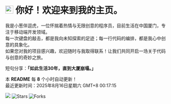 <h1>
    <img src="https://emojis.slackmojis.com/emojis/images/1660853767/60881/meow_attention.gif?1660853767" width="25"/> 
    你好！欢迎来到我的主页。
</h1>

<p>
    我是小葱伴逗虎，一位怀揣着热情与无限创意的程序员，目前生活在中国厦门，专注于移动端开发领域。<br />
    每一次键盘的敲击，都是我向未知探索的足迹；每一行代码的编排，都是我心中创意的具象化。<br />
    如果您对我的项目感兴趣，欢迎随时与我取得联系！让我们共同开启一场关于代码与创意的奇妙之旅。
</p>

<p>
    短句分享：<b>「如此生活30年，直到大厦崩塌。」</b>
</p>

<p>
    本 <b>README</b> 每 <b>8</b> 个小时自动更新！<br />
    最近更新时间：2025年8月16日星期六 GMT+8 00:17:15
</p>

<p>
    <img src="https://github.com/cccoding365/cccoding365/workflows/README%20build/badge.svg" /> 
    <img alt="Stars" src="https://img.shields.io/github/stars/cccoding365/cccoding365?style=flat-square&labelColor=343b41"/> 
    <img alt="Forks" src="https://img.shields.io/github/forks/cccoding365/cccoding365?style=flat-square&labelColor=343b41"/>
</p>